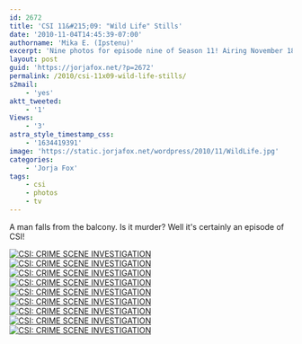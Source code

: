 ```yaml
---
id: 2672
title: 'CSI 11&#215;09: "Wild Life" Stills'
date: '2010-11-04T14:45:39-07:00'
authorname: 'Mika E. (Ipstenu)'
excerpt: 'Nine photos for episode nine of Season 11! Airing November 18th.'
layout: post
guid: 'https://jorjafox.net/?p=2672'
permalink: /2010/csi-11x09-wild-life-stills/
s2mail:
    - 'yes'
aktt_tweeted:
    - '1'
Views:
    - '3'
astra_style_timestamp_css:
    - '1634419391'
image: 'https://static.jorjafox.net/wordpress/2010/11/WildLife.jpg'
categories:
    - 'Jorja Fox'
tags:
    - csi
    - photos
    - tv
---
```


A man falls from the balcony.  Is it murder? Well it's certainly an episode of CSI!

<a href="https://jorjafox.net/gallery/tv/csi/pub/s11/stills/1109-wildlife01.jpg"><img class="ZenphotoPress_thumb " alt="CSI: CRIME SCENE INVESTIGATION" title="CSI: CRIME SCENE INVESTIGATION" src="https://jorjafox.net/gallery/cache/tv/csi/pub/s11/stills/1109-wildlife01_200_cw200_ch200_thumb.jpg"  /></a> <a href="https://jorjafox.net/gallery/tv/csi/pub/s11/stills/1109-wildlife02.jpg"><img class="ZenphotoPress_thumb " alt="CSI: CRIME SCENE INVESTIGATION" title="CSI: CRIME SCENE INVESTIGATION" src="https://jorjafox.net/gallery/cache/tv/csi/pub/s11/stills/1109-wildlife02_200_cw200_ch200_thumb.jpg"  /></a> <a href="https://jorjafox.net/gallery/tv/csi/pub/s11/stills/1109-wildlife03.jpg"><img class="ZenphotoPress_thumb " alt="CSI: CRIME SCENE INVESTIGATION" title="CSI: CRIME SCENE INVESTIGATION" src="https://jorjafox.net/gallery/cache/tv/csi/pub/s11/stills/1109-wildlife03_200_cw200_ch200_thumb.jpg"  /></a> <a href="https://jorjafox.net/gallery/tv/csi/pub/s11/stills/1109-wildlife04.jpg"><img class="ZenphotoPress_thumb " alt="CSI: CRIME SCENE INVESTIGATION" title="CSI: CRIME SCENE INVESTIGATION" src="https://jorjafox.net/gallery/cache/tv/csi/pub/s11/stills/1109-wildlife04_200_cw200_ch200_thumb.jpg"  /></a> <a href="https://jorjafox.net/gallery/tv/csi/pub/s11/stills/1109-wildlife05.jpg"><img class="ZenphotoPress_thumb " alt="CSI: CRIME SCENE INVESTIGATION" title="CSI: CRIME SCENE INVESTIGATION" src="https://jorjafox.net/gallery/cache/tv/csi/pub/s11/stills/1109-wildlife05_200_cw200_ch200_thumb.jpg"  /></a> <a href="https://jorjafox.net/gallery/tv/csi/pub/s11/stills/1109-wildlife06.jpg"><img class="ZenphotoPress_thumb " alt="CSI: CRIME SCENE INVESTIGATION" title="CSI: CRIME SCENE INVESTIGATION" src="https://jorjafox.net/gallery/cache/tv/csi/pub/s11/stills/1109-wildlife06_200_cw200_ch200_thumb.jpg"  /></a> <a href="https://jorjafox.net/gallery/tv/csi/pub/s11/stills/1109-wildlife07.jpg"><img class="ZenphotoPress_thumb " alt="CSI: CRIME SCENE INVESTIGATION" title="CSI: CRIME SCENE INVESTIGATION" src="https://jorjafox.net/gallery/cache/tv/csi/pub/s11/stills/1109-wildlife07_200_cw200_ch200_thumb.jpg"  /></a> <a href="https://jorjafox.net/gallery/tv/csi/pub/s11/stills/1109-wildlife08.jpg"><img class="ZenphotoPress_thumb " alt="CSI: CRIME SCENE INVESTIGATION" title="CSI: CRIME SCENE INVESTIGATION" src="https://jorjafox.net/gallery/cache/tv/csi/pub/s11/stills/1109-wildlife08_200_cw200_ch200_thumb.jpg"  /></a> <a href="https://jorjafox.net/gallery/tv/csi/pub/s11/stills/1109-wildlife09.jpg"><img class="ZenphotoPress_thumb " alt="CSI: CRIME SCENE INVESTIGATION" title="CSI: CRIME SCENE INVESTIGATION" src="https://jorjafox.net/gallery/cache/tv/csi/pub/s11/stills/1109-wildlife09_200_cw200_ch200_thumb.jpg"  /></a>
